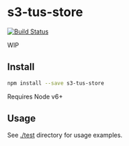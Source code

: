# s3-tus-store

[![Build Status](https://travis-ci.org/blockai/s3-tus-store.svg?branch=master)](https://travis-ci.org/blockai/s3-tus-store)

WIP

## Install

```bash
npm install --save s3-tus-store
```

Requires Node v6+

## Usage

See [./test](./test) directory for usage examples.